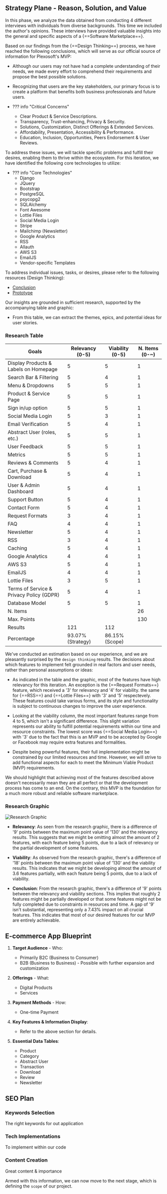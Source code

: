 ## Strategy Plane - Reason, Solution, and Value

In this phase, we analyze the data obtained from conducting 4 different interviews with individuals from diverse backgrounds. This time we included the author's opinions. These interviews have provided valuable insights into the general and specific aspects of a {==Software Marketplace==}.

Based on our findings from the {==Design Thinking==} process, we have reached the following conclusions, which will serve as our official source of information for Plexosoft's MVP:

- Although our users may not have had a complete understanding of their needs, we made every effort to comprehend their requirements and propose the best possible solutions.

- Recognizing that users are the key stakeholders, our primary focus is to create a platform that benefits both business professionals and future users.

- ??? info "Critical Concerns"
    - Clear Product & Service Descriptions.
    - Transparency, Trust-enhancing, Privacy & Security.
    - Solutions, Customization,  Distinct Offerings & Extended Services.
    - Affordability, Presentation, Accessibility & Performance.
    - Education, Inclusion, Opportunities, Peers Endorsement & User Reviews. 

To address these issues, we will tackle specific problems and fulfill their desires, enabling them to thrive within the ecosystem. For this iteration, we have identified the following core technologies to utilize:

- ??? info "Core Technologies"
    - Django
    - JQuery
    - Bootstrap
    - PostgreSQL
    - psycopg2
    - SQLAlchemy
    - Font Awesome
    - Lottie Files
    - Social Media Login
    - Stripe
    - Mailchimp (Newsletter)
    - Google Analytics
    - RSS
    - Allauth
    - AWS S3
    - EmailJS
    - Vendor-specific Templates

To address individual issues, tasks, or desires, please refer to the following resources (Design Thinking):

- [Conclusion](../../design-thinking/conclusion/conclusion.md)
- [Prototype](../../design-thinking/PoC/poc.md)


Our insights are grounded in sufficient research, supported by the accompanying table and graphic:

- From this table, we can extract the themes, epics, and potential ideas for user stories.

### Research Table

| Goals                                         | Relevancy (0-5) | Viability (0-5) | N. Items (0-~) |
| --------------------------------------------- | --------------- | --------------- | -------------- |
| Display Products & Labels on Homepage         | 5               | 5               | 1              |
| Search Bar & Filtering                        | 5               | 4               | 1              |
| Menu & Dropdowns                              | 5               | 5               | 1              |
| Product & Service Page                        | 5               | 5               | 1              |
| Sign in/up option                             | 5               | 5               | 1              |
| Social Media Login                            | 5               | 3               | 1              |
| Email Verification                            | 5               | 4               | 1              |
| Abstract User (roles, etc.)                   | 5               | 5               | 1              |
| User Feedback                                 | 5               | 5               | 1              |
| Metrics                                       | 5               | 5               | 1              |
| Reviews & Comments                            | 5               | 4               | 1              |
| Cart, Purchase & Download                     | 5               | 4               | 1              |
| User & Admin Dashboard                        | 5               | 4               | 1              |
| Support Button                                | 5               | 4               | 1              |
| Contact Form                                  | 5               | 4               | 1              |
| Request Formats                               | 3               | 4               | 1              |
| FAQ                                           | 4               | 4               | 1              |
| Newsletter                                    | 5               | 4               | 1              |
| RSS                                           | 3               | 4               | 1              |
| Caching                                       | 5               | 4               | 1              |
| Google Analytics                              | 4               | 4               | 1              |
| AWS S3                                        | 5               | 4               | 1              |
| EmailJS                                       | 4               | 4               | 1              |
| Lottie Files                                  | 3               | 5               | 1              |
| Terms of Service & Privacy Policy (GDPR)      | 5               | 4               | 1              |
| Database Model                                | 5               | 5               | 1              |
| N. Items                                      |                 |                 | 26             |
| Max. Points                                   |                 |                 | 130            |
| Results                                       | 121             | 112             |                |
| Percentage                                    | 93.07% (Strategy) | 86.15% (Scope) |               |

We've conducted an estimation based on our experience, and we are pleasantly surprised by the `design thinking` results. The decisions about which features to implement felt grounded in real factors and user needs, rather than personal assumptions or ideas:

- As indicated in the table and the graphic, most of the features have high relevancy for this iteration. An exception is the {==Request Formats==} feature, which received a '3' for relevancy and '4' for viability. the same for {==RSS==} and {==Lottie Files==} with '3' and '5' respectevely. These features could take various forms, and its style and functionality is subject to continuous changes to improve the user experience.

- Looking at the viability column, the most important features range from 4 to 5, which isn't a significant difference. This slight variation represents our ability to fulfill potential requirements within our time and resource constraints. The lowest score was {==Social Media Login==} with '3' due to the fact that this is an MVP and to be accepted by Google or Facebook may require extra features and formalities.

- Despite being powerful features, their full implementation might be constrained by our limited resources and time. However, we will strive to add functional aspects for each to meet the Minimum Viable Product (MVP) requirements.

We should highlight that achieving most of the features described above doesn't necessarily mean they are all perfect or that the development process has come to an end. On the contrary, this MVP is the foundation for a much more robust and reliable software marketplace.

### Research Graphic

![Research Graphic](../../assets/img/graph-1.png)

- **Relevancy**: As seen from the research graphic, there is a difference of '9' points between the maximum point value of '130' and the relevancy results. This suggests that we might be omitting almost the amount of 2 features, with each feature being 5 points, due to a lack of relevancy or the partial development of some features.

- **Viability**: As observed from the research graphic, there's a difference of '18' points between the maximum point value of '130' and the viability results. This indicates that we might be developing almost the amount of 3.6 features partially, with each feature being 5 points, due to a lack of viability.

- **Conclusion**: From the research graphic, there's a difference of '9' points between the relevancy and viability sections. This implies that roughly 2 features might be partially developed or that some features might not be fully completed due to constraints in resources and time. A gap of '9' isn't substantial, representing only a 7.43% impact on all crucial features. This indicates that most of our desired features for our MVP are entirely achievable.

## E-commerce App Blueprint

1. **Target Audience** - Who:

    - Primarily B2C (Business to Consumer)
    - B2B (Business to Business) - Possible with further expansion and customization

2. **Offerings** - What:

    - Digital Products
    - Services

3. **Payment Methods** - How:

    - One-time Payment

4. **Key Features & Information Display**:

    - Refer to the above section for details.

5. **Essential Data Tables**:

    - Product
    - Category
    - Abstract User
    - Transaction
    - Download
    - Review
    - Newsletter

## SEO Plan

### Keywords Selection
The right keywords for out application
### Tech Implementations
To implement within our code
### Content Creation
Great content & importance

Armed with this information, we can now move to the next stage, which is defining the `scope` of our project.